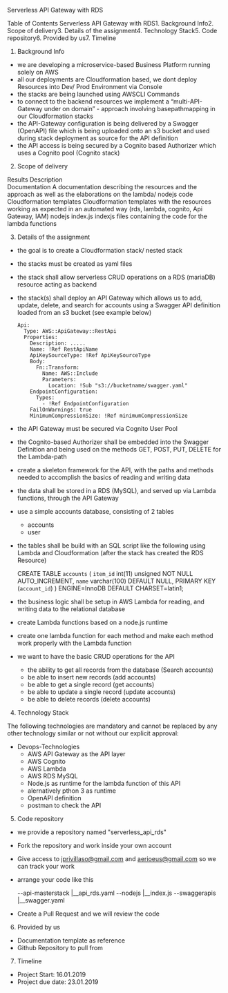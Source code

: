 Serverless API Gateway with RDS

Table of Contents Serverless API Gateway with RDS1. Background Info2. Scope of delivery3. Details of the assignment4. Technology Stack5. Code repository6. Provided by us7. Timeline



1. Background Info

- we are developing a microservice-based Business Platform running solely on AWS
- all our deployments are Cloudformation based, we dont deploy Resources into Dev/ Prod Environment via Console
- the stacks are being launched using AWSCLI Commands
- to connect to the backend resources we implement a “multi-API-Gateway under on domain” - approach involving basepathmapping in our Cloudformation stacks 
- the API-Gateway configuration is being delivered by a Swagger (OpenAPI) file which is being uploaded onto an s3 bucket and used during stack deployment as source for the API definition
- the API access is being secured by a Cognito based Authorizer which uses a Cognito pool (Cognito stack)



2. Scope of delivery

  Results                 	Description                             
  Documentation           	A documentation describing the resources and the approach as well as the elaborations on the lambda/ nodejs code
  Cloudformation templates	Cloudformation templates with the resources working as expected in an automated way (rds, lambda, cognito, Api Gateway, IAM)
  nodejs index.js         	indexjs files containing the code for the lambda functions



3. Details of the assignment

- the goal is to create a Cloudformation stack/ nested stack 
- the stacks must be created as yaml files
- the stack shall allow serverless CRUD operations on a RDS (mariaDB) resource acting as backend
- the stack(s) shall deploy an API Gateway which allows us to add, update, delete, and search for accounts using a Swagger API definition loaded from an s3 bucket (see example below)

      Api:
        Type: AWS::ApiGateway::RestApi
        Properties:
          Description: .....
          Name: !Ref RestApiName
          ApiKeySourceType: !Ref ApiKeySourceType
          Body:
            Fn::Transform:
              Name: AWS::Include
              Parameters:
                Location: !Sub "s3://bucketname/swagger.yaml"
          EndpointConfiguration:
            Types:
              - !Ref EndpointConfiguration
          FailOnWarnings: true
          MinimumCompressionSize: !Ref minimumCompressionSize

- the API Gateway must be secured via Cognito User Pool
- the Cognito-based Authorizer shall be embedded into the Swagger Definition and being used on the methods GET, POST, PUT, DELETE for the Lambda-path
- create a skeleton framework for the API, with the paths and methods needed to accomplish the basics of reading and writing data
- the data shall be stored in a RDS (MySQL), and served up via Lambda functions, through the API Gateway
- use a simple accounts database, consisting of 2 tables
  - accounts
  - user
- the tables shall be build with an SQL script like the following using Lambda and Cloudformation (after the stack has created the RDS Resource)

    CREATE TABLE `accounts` (
      `item_id` int(11) unsigned NOT NULL AUTO_INCREMENT,
      `name` varchar(100) DEFAULT NULL,
      PRIMARY KEY (`account_id`)
    ) ENGINE=InnoDB DEFAULT CHARSET=latin1;

- the business logic shall be setup in AWS Lambda for reading, and writing data to the relational database
- create Lambda functions based on a node.js runtime
- create one lambda function for each method and make each method work properly with the Lambda function
- we want to have the basic CRUD operations for the API
  - the ability to get all records from the database (Search accounts)
  - be able to insert new records (add accounts)
  - be able to get a single record (get accounts)
  - be able to update a single record (update accounts)
  - be able to delete records (delete accounts)



4. Technology Stack

The following technologies are mandatory and cannot be replaced by any other technology similar or not without our explicit approval:

- Devops-Technologies
  - AWS API Gateway as the API layer
  - AWS Cognito
  - AWS Lambda
  - AWS RDS MySQL
  - Node.js as runtime for the lambda function of this API
  - alernatively pthon 3 as runtime 
  - OpenAPI definition
  - postman to check the API



5. Code repository

- we provide a repository named "serverless_api_rds"
- Fork the repository and work inside your own account
- Give access to jprivillaso@gmail.com and aerioeus@gmail.com so we can track your work
- arrange your code like this

    --api-masterstack
      |__api_rds.yaml
    --nodejs
      |__index.js
    --swaggerapis
      |__swagger.yaml

- Create a Pull Request and we will review the code





6. Provided by us

- Documentation template as reference
- Github Repository to pull from



7. Timeline

- Project Start: 16.01.2019
- Project due date:  23.01.2019

